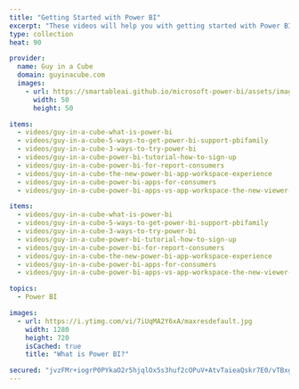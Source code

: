 ```yaml
---
title: "Getting Started with Power BI"
excerpt: "These videos will help you with getting started with Power BI. From Power BI Desktop to the Power BI service and items in between, this is a great way to get started."
type: collection
heat: 90

provider:
  name: Guy in a Cube
  domain: guyinacube.com
  images:
    - url: https://smartableai.github.io/microsoft-power-bi/assets/images/organizations/guyinacube.com-50x50.jpg
      width: 50
      height: 50

items:
  - videos/guy-in-a-cube-what-is-power-bi
  - videos/guy-in-a-cube-5-ways-to-get-power-bi-support-pbifamily
  - videos/guy-in-a-cube-3-ways-to-try-power-bi
  - videos/guy-in-a-cube-power-bi-tutorial-how-to-sign-up
  - videos/guy-in-a-cube-power-bi-for-report-consumers
  - videos/guy-in-a-cube-the-new-power-bi-app-workspace-experience
  - videos/guy-in-a-cube-power-bi-apps-for-consumers
  - videos/guy-in-a-cube-power-bi-apps-vs-app-workspace-the-new-viewer-role

items:
  - videos/guy-in-a-cube-what-is-power-bi
  - videos/guy-in-a-cube-5-ways-to-get-power-bi-support-pbifamily
  - videos/guy-in-a-cube-3-ways-to-try-power-bi
  - videos/guy-in-a-cube-power-bi-tutorial-how-to-sign-up
  - videos/guy-in-a-cube-power-bi-for-report-consumers
  - videos/guy-in-a-cube-the-new-power-bi-app-workspace-experience
  - videos/guy-in-a-cube-power-bi-apps-for-consumers
  - videos/guy-in-a-cube-power-bi-apps-vs-app-workspace-the-new-viewer-role

topics:
  - Power BI

images:
  - url: https://i.ytimg.com/vi/7iUqMA2Y6xA/maxresdefault.jpg
    width: 1280
    height: 720
    isCached: true
    title: "What is Power BI?"

secured: "jvzFMr+iogrP0PYkaO2r5hjqlOx5s3huf2cOPuV+AtvTaieaQskr7E0/vTBxg1PKHJXG3l5jj9cw79njCQU2LVKpJ/L24zgFTUABT6D7AYG1JWzL1IFmTJZtwqUeT+Fe3Bxj54GketRSgsA5spnxh4Az6N1ERd0AOdUAcmAdKbCdwlpclcbLAirxjj6v4l8vd/DItIyV0z/LiWkYUthrK5T3WHoxvzoUwyAgmHDtML6EOtGjbsRJOQ14TLq6GKqgpjJWpOAFg/yrakdaGWRpqPdOUbfGYMJotDqXsTUP94QC2SRAR7mU3xaE+iU8tG5k1dM6FbHiLo+LCu2o+zWaXw==;zomyPMsZGt3+7xBW+zPxrQ=="
---
```


